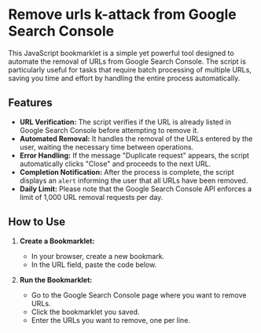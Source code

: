 # Remove urls k-attack from Google Search Console
This JavaScript bookmarklet is a simple yet powerful tool designed to automate the removal of URLs from Google Search Console. The script is particularly useful for tasks that require batch processing of multiple URLs, saving you time and effort by handling the entire process automatically.


## Features

- **URL Verification:** The script verifies if the URL is already listed in Google Search Console before attempting to remove it.
- **Automated Removal:** It handles the removal of the URLs entered by the user, waiting the necessary time between operations.
- **Error Handling:** If the message "Duplicate request" appears, the script automatically clicks "Close" and proceeds to the next URL.
- **Completion Notification:** After the process is complete, the script displays an `alert` informing the user that all URLs have been removed.
- **Daily Limit:** Please note that the Google Search Console API enforces a limit of 1,000 URL removal requests per day.

## How to Use

1. **Create a Bookmarklet:**
   - In your browser, create a new bookmark.
   - In the URL field, paste the code below.

2. **Run the Bookmarklet:**
   - Go to the Google Search Console page where you want to remove URLs.
   - Click the bookmarklet you saved.
   - Enter the URLs you want to remove, one per line.

  ```javascript
